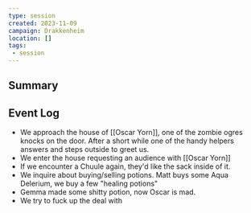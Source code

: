 ```yaml
---
type: session
created: 2023-11-09
campaign: Drakkenheim
location: []
tags:
 - session
---
```



## Summary

## Event Log

- We approach the house of [[Oscar Yorn]], one of the zombie ogres knocks on the door. After a short while one of the handy helpers answers and steps outside to greet us.
- We enter the house requesting an audience with [[Oscar Yorn]]
- If we encounter a Chuule again, they'd like the sack inside of it.
- We inquire about buying/selling potions. Matt buys some Aqua Delerium, we buy a few "healing potions"
- Gemma made some shitty potion, now Oscar is mad.
- We try to fuck up the deal with 
